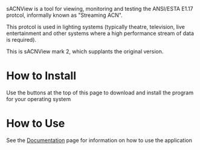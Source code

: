 sACNView is a tool for viewing, monitoring and testing the ANSI/ESTA E1.17 protcol, informally known as "Streaming ACN".

This protcol is used in lighting systems (typically theatre, television, live entertainment and other systems where a high performance stream of data is required).

This is sACNView mark 2, which supplants the original version.

# How to Install
Use the buttons at the top of this page to download and install the program for your operating system

# How to Use
See the [Documentation](./documentation.html) page for information on how to use the application